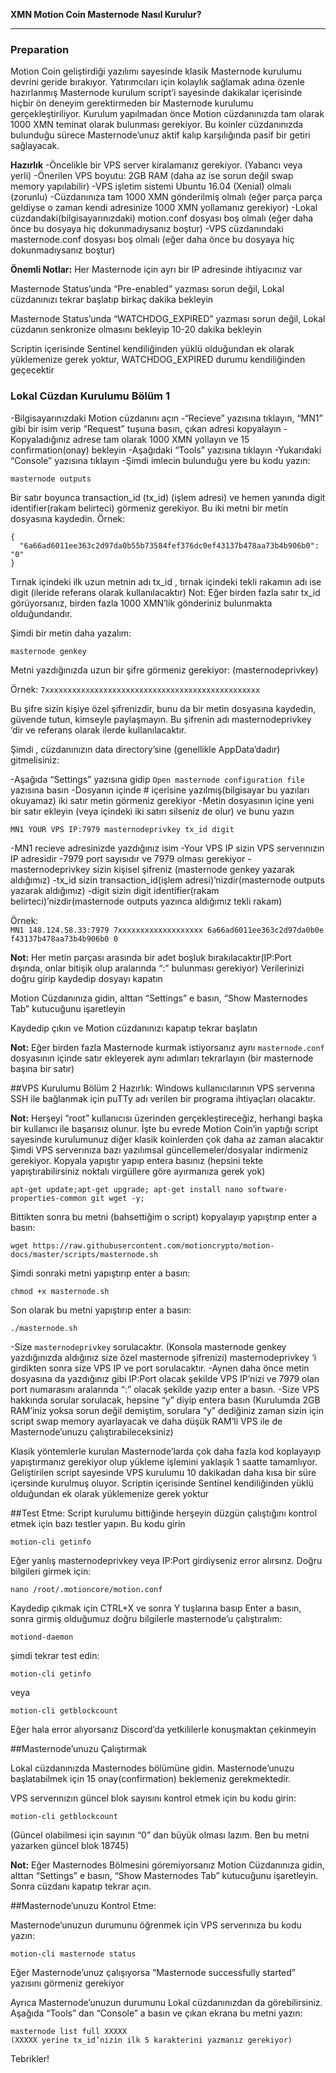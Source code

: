 **XMN Motion Coin Masternode Nasıl Kurulur?**

-------

### Preparation

Motion Coin geliştirdiği yazılımı sayesinde klasik Masternode kurulumu devrini geride bırakıyor. Yatırımcıları için kolaylık sağlamak 
adına özenle hazırlanmış Masternode kurulum script’i sayesinde dakikalar içerisinde hiçbir ön deneyim gerektirmeden bir Masternode 
kurulumu gerçekleştiriliyor. 
Kurulum yapılmadan önce Motion cüzdanınızda tam olarak 1000 XMN teminat olarak bulunması gerekiyor. Bu koinler cüzdanınızda bulunduğu 
sürece Masternode’unuz aktif kalıp karşılığında pasif bir getiri sağlayacak.

**Hazırlık**
-Öncelikle bir VPS server kiralamanız gerekiyor. (Yabancı  veya yerli)
-Önerilen VPS boyutu: 2GB RAM (daha az ise sorun değil swap memory yapılabilir)
-VPS işletim sistemi Ubuntu 16.04 (Xenial) olmalı (zorunlu)
-Cüzdanınıza tam 1000 XMN gönderilmiş olmalı (eğer parça parça geldiyse o zaman kendi adresinize 1000 XMN yollamanız gerekiyor)
-Lokal cüzdandaki(bilgisayarınızdaki) motion.conf dosyası boş olmalı (eğer daha önce bu dosyaya hiç dokunmadıysanız boştur)
-VPS cüzdanındaki masternode.conf dosyası boş olmalı (eğer daha önce bu dosyaya hiç dokunmadıysanız boştur)

**Önemli Notlar:** 
Her Masternode için ayrı bir IP adresinde ihtiyacınız var

Masternode Status’unda “Pre-enabled” yazması sorun değil, Lokal cüzdanınızı tekrar başlatıp birkaç dakika bekleyin

Masternode Status’unda “WATCHDOG_EXPIRED” yazması sorun değil, Lokal cüzdanın senkronize olmasını bekleyip 10-20 dakika bekleyin

Scriptin içerisinde Sentinel kendiliğinden yüklü olduğundan ek olarak yüklemenize gerek yoktur, WATCHDOG_EXPIRED durumu kendiliğinden 
geçecektir

### Lokal Cüzdan Kurulumu Bölüm 1

-Bilgisayarınızdaki Motion cüzdanını açın
-“Recieve” yazısına tıklayın, “MN1” gibi bir isim verip “Request” tuşuna basın, çıkan adresi kopyalayın
-Kopyaladığınız adrese tam olarak 1000 XMN yollayın ve 15 confirmation(onay) bekleyin
-Aşağıdaki “Tools” yazısına tıklayın
-Yukarıdaki “Console” yazısına tıklayın
-Şimdi imlecin bulunduğu yere bu kodu yazın:

`masternode outputs`

Bir satır boyunca transaction_id (tx_id) (işlem adresi) ve hemen yanında digit identifier(rakam belirteci) görmeniz gerekiyor. Bu iki
metni bir metin dosyasına kaydedin. 
Örnek:
```
{
  "6a66ad6011ee363c2d97da0b55b73584fef376dc0ef43137b478aa73b4b906b0": "0"
}
```
Tırnak içindeki ilk uzun metnin adı tx_id , tırnak içindeki tekli rakamın adı ise digit (ileride referans olarak kullanılacaktır)
Not: Eğer birden fazla satır tx_id görüyorsanız, birden fazla 1000 XMN’lik gönderiniz bulunmakta olduğundandır.

Şimdi bir metin daha yazalım:

`masternode genkey`

Metni yazdığınızda uzun bir şifre görmeniz gerekiyor: (masternodeprivkey)

Örnek: `7xxxxxxxxxxxxxxxxxxxxxxxxxxxxxxxxxxxxxxxxxxxxxxxx`

Bu şifre sizin kişiye özel şifrenizdir, bunu da bir metin dosyasına kaydedin, güvende tutun, kimseyle paylaşmayın. Bu şifrenin adı 
masternodeprivkey ‘dir ve referans olarak ilerde kullanılacaktır.


Şimdi , cüzdanınızın data directory’sine (genellikle AppData’dadır) gitmelisiniz:

-Aşağıda “Settings” yazısına gidip `Open masternode configuration file` yazısına basın
-Dosyanın içinde # içerisine yazılmış(bilgisayar bu yazıları okuyamaz) iki satır metin görmeniz gerekiyor
-Metin dosyasının içine yeni bir satır ekleyin (veya içindeki iki satırı silseniz de olur) ve bunu yazın

`MN1 YOUR VPS IP:7979 masternodeprivkey tx_id digit`

-MN1 recieve adresinizde yazdığınız isim
-Your VPS IP sizin VPS serverınızın IP adresidir
-7979 port sayısıdır ve 7979 olması gerekiyor
-masternodeprivkey sizin kişisel şifreniz (masternode genkey yazarak aldığımız)
-tx_id sizin transaction_id(işlem adresi)’nizdir(masternode outputs yazarak aldığımız)
-digit sizin digit identifier(rakam belirteci)’nizdir(masternode outputs yazınca aldığımız tekli rakam)

Örnek:
`MN1 148.124.58.33:7979 7xxxxxxxxxxxxxxxxxxx 6a66ad6011ee363c2d97da0b0ef43137b478aa73b4b906b0 0`

**Not:** Her metin parçası arasında bir adet boşluk bırakılacaktır(IP:Port dışında, onlar bitişik olup aralarında “:” bulunması gerekiyor)
Verilerinizi doğru girip kaydedip dosyayı kapatın

Motion Cüzdanınıza gidin, alttan “Settings” e basın, “Show Masternodes Tab” kutucuğunu işaretleyin

Kaydedip çıkın ve Motion cüzdanınızı kapatıp tekrar başlatın

**Not:** Eğer birden fazla Masternode kurmak istiyorsanız aynı `masternode.conf` dosyasının içinde satır ekleyerek aynı adımları tekrarlayın 
(bir masternode başına bir satır)

##VPS Kurulumu Bölüm 2
Hazırlık: Windows kullanıcılarının VPS serverına SSH ile bağlanmak için puTTy adı verilen bir programa ihtiyaçları olacaktır.

**Not:** Herşeyi “root” kullanıcısı üzerinden gerçekleştireceğiz, herhangi başka bir kullanıcı ile başarısız olunur.
İşte bu evrede Motion Coin’in yaptığı script sayesinde kurulumunuz diğer klasik koinlerden çok daha az zaman alacaktır
Şimdi VPS serverınıza bazı yazılımsal güncellemeler/dosyalar indirmeniz gerekiyor. Kopyala yapıştır yapıp entera basınız
(hepsini tekte yapıştırabilirsiniz noktalı virgüllere göre ayırmanıza gerek yok)

`apt-get update;apt-get upgrade; apt-get install nano software-properties-common git wget -y;`

Bittikten sonra bu metni (bahsettiğim o script) kopyalayıp yapıştırıp enter a basın:

`wget https://raw.githubusercontent.com/motioncrypto/motion-docs/master/scripts/masternode.sh`

Şimdi sonraki metni yapıştırıp enter a basın:

`chmod +x masternode.sh`

Son olarak bu metni yapıştırıp enter a basın:

`./masternode.sh`

-Size `masternodeprivkey` sorulacaktır. (Konsola masternode genkey yazdığınızda aldığınız size özel masternode şifrenizi)
masternodeprivkey ‘i girdikten sonra size VPS IP ve port sorulacaktır.
-Aynen daha önce metin dosyasına da yazdığınız gibi IP:Port olacak şekilde VPS IP’nizi ve 7979 olan port numarasını aralarında “:” olacak 
şekilde yazıp enter a basın.
-Size VPS hakkında sorular sorulacak, hepsine “y” diyip entera basın (Kurulumda 2GB RAM’iniz yoksa sorun değil demiştim, sorulara “y” 
dediğiniz zaman sizin için script swap memory ayarlayacak ve daha düşük RAM’li VPS ile de Masternode’unuzu çalıştırabileceksiniz)

Klasik yöntemlerle kurulan Masternode’larda çok daha fazla kod koplayayıp yapıştırmanız gerekiyor olup yükleme işlemini yaklaşık 1 
saatte tamamlıyor. 
Geliştirilen script sayesinde VPS kurulumu 10 dakikadan daha kısa bir süre içersinde kurulmuş oluyor.
Scriptin içerisinde Sentinel kendiliğinden yüklü olduğundan ek olarak yüklemenize gerek yoktur

##Test Etme:
Script kurulumu bittiğinde herşeyin düzgün çalıştığını kontrol etmek için bazı testler yapın. Bu kodu girin

`motion-cli getinfo`

Eğer yanlış masternodeprivkey veya IP:Port girdiyseniz error alırsınz. Doğru bilgileri girmek için:

`nano /root/.motioncore/motion.conf`

Kaydedip çıkmak için CTRL+X ve sonra Y tuşlarına basıp Enter a basın, sonra girmiş olduğumuz doğru bilgilerle masternode’u çalıştıralım:

`motiond-daemon`

şimdi tekrar test edin:

`motion-cli getinfo`

veya

`motion-cli getblockcount`

Eğer hala error alıyorsanız Discord’da yetkililerle konuşmaktan çekinmeyin

##Masternode’unuzu Çalıştırmak

Lokal cüzdanınızda Masternodes bölümüne gidin. Masternode’unuzu başlatabilmek için 15 onay(confirmation) beklemeniz gerekmektedir. 

VPS serverınızın güncel blok sayısını kontrol etmek için bu kodu girin:

`motion-cli getblockcount`

(Güncel olabilmesi için sayının “0” dan büyük olması lazım. Ben bu metni yazarken güncel blok 18745)

**Not:** Eğer Masternodes Bölmesini göremiyorsanız Motion Cüzdanınıza gidin, alttan “Settings” e basın, “Show Masternodes Tab” kutucuğunu işaretleyin. Sonra cüzdanı kapatıp tekrar açın.

##Masternode’unuzu Kontrol Etme:

Masternode’unuzun durumunu öğrenmek için VPS serverınıza bu kodu yazın:

`motion-cli masternode status`

Eğer Masternode’unuz çalışıyorsa “Masternode successfully started” yazısını görmeniz gerekiyor

Ayrıca Masternode’unuzun durumunu Lokal cüzdanınızdan da görebilirsiniz. Aşağıda “Tools” dan “Console” a basın ve çıkan ekrana bu metni 
yazın:
```
masternode list full XXXXX
(XXXXX yerine tx_id’nizin ilk 5 karakterini yazmanız gerekiyor)
```
Tebrikler!

